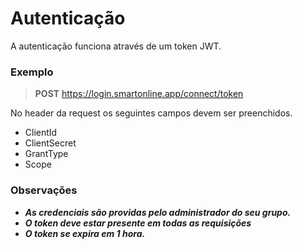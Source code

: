 # Autenticação

A autenticação funciona através de um token JWT.

### Exemplo

> **POST** https://login.smartonline.app/connect/token

No header da request os seguintes campos devem ser preenchidos.


- ClientId
- ClientSecret
- GrantType
- Scope

### Observações

- ***As credenciais são providas pelo administrador do seu grupo.***
- ***O token deve estar presente em todas as requisições***  
- ***O token se expira em 1 hora.***


